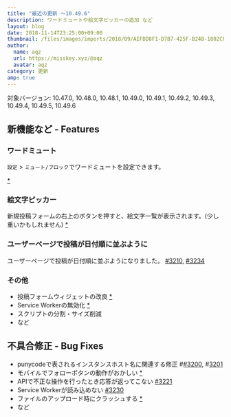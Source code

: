 ```yaml
---
title: "最近の更新 ～10.49.6"
description: ワードミュートや絵文字ピッカーの追加 など
layout: blog
date: 2018-11-14T23:25:00+09:00
thumbnail: /files/images/imports/2018/09/AEFDD8F1-D7B7-425F-B24B-1802CF8CDFB9.jpg
author:
  name: aqz
  url: https://misskey.xyz/@aqz
  avatar: aqz
category: 更新
amp: true
---
```

対象バージョン: 10.47.0, 10.48.0, 10.48.1, 10.49.0, 10.49.1, 10.49.2, 10.49.3, 10.49.4, 10.49.5, 10.49.6

## 新機能など - Features
### ワードミュート
`設定` > `ミュート/ブロック`でワードミュートを設定できます。

[*](https://github.com/syuilo/misskey/commit/71d42f64dc840e744e757cb5edae32276d83a7f4)

### 絵文字ピッカー
新規投稿フォームの右上のボタンを押すと、絵文字一覧が表示されます。(少し重いかもしれません) [*](https://github.com/syuilo/misskey/commit/0fbf56219f4067e0ba952ab8727cd76dc8919e16)

### ユーザーページで投稿が日付順に並ぶように
ユーザーページで投稿が日付順に並ぶようになりました。
[#3210](https://github.com/syuilo/misskey/pull/3210), [#3234](https://github.com/syuilo/misskey/pull/3234)

### その他
- 投稿フォームウィジェットの改良 [*](https://github.com/syuilo/misskey/commit/dd3f007582087d2a1ea80b25523241309add9f34)
- Service Workerの無効化 [*](https://github.com/syuilo/misskey/commit/46a51addade571d3d00d2cbc92f94b51c78dc709)
- スクリプトの分割・サイズ削減
- など

## 不具合修正 - Bug Fixes
- punycodeで表されるインスタンスホスト名に関連する修正 #[#3200](https://github.com/syuilo/misskey/pull/3200), #[3201](https://github.com/syuilo/misskey/pull/3201)
- モバイルでフォローボタンの動作がおかしい [*](https://github.com/syuilo/misskey/commit/7896242f57b077275ceb0e48779e1bd5b2c99042)
- APIで不正な操作を行ったとき応答が返ってこない [#3221](https://github.com/syuilo/misskey/pull/3221)
- Service Workerが読み込めない [#3230](https://github.com/syuilo/misskey/pull/3230)
- ファイルのアップロード時にクラッシュする [*](https://github.com/syuilo/misskey/commit/840ad758303e3049a505a4eb26dc751d636adbec)
- など